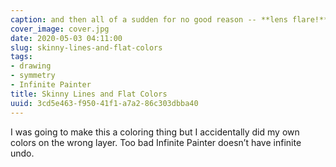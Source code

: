 ```yaml
---
caption: and then all of a sudden for no good reason -- **lens flare!**
cover_image: cover.jpg
date: 2020-05-03 04:11:00
slug: skinny-lines-and-flat-colors
tags:
- drawing
- symmetry
- Infinite Painter
title: Skinny Lines and Flat Colors
uuid: 3cd5e463-f950-41f1-a7a2-86c303dbba40
---
```


I was going to make this a coloring thing but I accidentally did my own
colors on the wrong layer. Too bad Infinite Painter doesn’t have
infinite undo.